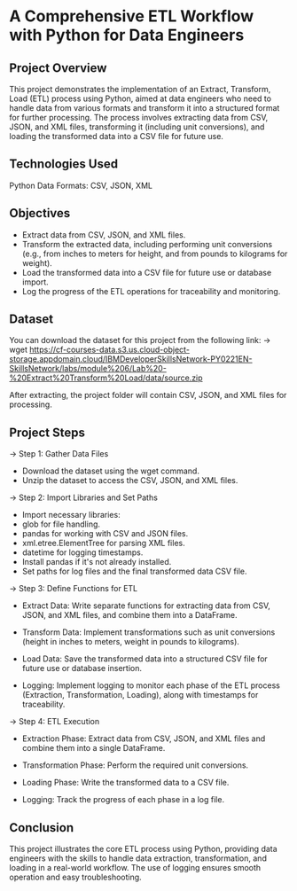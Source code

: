 
# A Comprehensive ETL Workflow with Python for Data Engineers

## Project Overview
This project demonstrates the implementation of an Extract, Transform, Load (ETL) process using Python, aimed at data engineers who need to handle data from various formats and transform it into a structured format for further processing. The process involves extracting data from CSV, JSON, and XML files, transforming it (including unit conversions), and loading the transformed data into a CSV file for future use.

## Technologies Used
Python
Data Formats: CSV, JSON, XML

## Objectives
* Extract data from CSV, JSON, and XML files.
* Transform the extracted data, including performing unit conversions (e.g., from inches to meters for height, and from pounds to kilograms for weight).
* Load the transformed data into a CSV file for future use or database import.
* Log the progress of the ETL operations for traceability and monitoring.

## Dataset
You can download the dataset for this project from the following link:
-> wget https://cf-courses-data.s3.us.cloud-object-storage.appdomain.cloud/IBMDeveloperSkillsNetwork-PY0221EN-SkillsNetwork/labs/module%206/Lab%20-%20Extract%20Transform%20Load/data/source.zip

After extracting, the project folder will contain CSV, JSON, and XML files for processing.

## Project Steps
-> Step 1: Gather Data Files

* Download the dataset using the wget command.
* Unzip the dataset to access the CSV, JSON, and XML files.

-> Step 2: Import Libraries and Set Paths

* Import necessary libraries:
* glob for file handling.
* pandas for working with CSV and JSON files.
* xml.etree.ElementTree for parsing XML files.
* datetime for logging timestamps.
* Install pandas if it's not already installed.
* Set paths for log files and the final transformed data CSV file.

-> Step 3: Define Functions for ETL

* Extract Data: Write separate functions for extracting data from CSV, JSON, and XML files, and combine them into a DataFrame.

* Transform Data: Implement transformations such as unit conversions (height in inches to meters, weight in pounds to kilograms).

* Load Data: Save the transformed data into a structured CSV file for future use or database insertion.

* Logging: Implement logging to monitor each phase of the ETL process (Extraction, Transformation, Loading), along with timestamps for traceability.

-> Step 4: ETL Execution

* Extraction Phase: Extract data from CSV, JSON, and XML files and combine them into a single DataFrame.

* Transformation Phase: Perform the required unit conversions.

* Loading Phase: Write the transformed data to a CSV file.

* Logging: Track the progress of each phase in a log file.

## Conclusion
This project illustrates the core ETL process using Python, providing data engineers with the skills to handle data extraction, transformation, and loading in a real-world workflow. The use of logging ensures smooth operation and easy troubleshooting.
